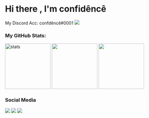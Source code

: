 <h1>Hi there , I'm confidêncê</h1>

<p align="left"></p>
My Discord Acc: confdêncê#0001
<img src="https://lanyard-profile-readme.vercel.app/api/924376099180396654" width="%100" height"150px" />

<h3 align="left">My GitHub Stats:</h3>
<p align="left">
   <img src="https://github-readme-stats.vercel.app/api?username=CONFDNCE&show_icons=true&theme=tokyonight" width="%100" height="150px" alt="stats" />
 <img src="https://github-readme-stats.vercel.app/api/top-langs/?username=CONFDNCE&layout=compact&theme=tokyonight"width="%100" height="150px" />
 <img src="https://count.getloli.com/get/@CONFDNCE?theme=moebooru"width="%100" height="150px"/>
</p>

<h3>Social Media</h3>

<p align="left">
  <img src="https://komarev.com/ghpvc/?username=CONFDNCE&color=00ff54"/>
  <a href="https://discord.com/users/924376099180396654" target"blank_"><img src="https://img.shields.io/badge/discord%20-7289DA.svg?&style=for-the-badge&logo=discord&logoColor=white"></a>
  <a href="https://github.com/CONFDNCE" target"blank_"><img src="https://img.shields.io/badge/GitHub%20-191717.svg?&style=for-the-badge&logo=github&logoColor=white"></a>
</p>
